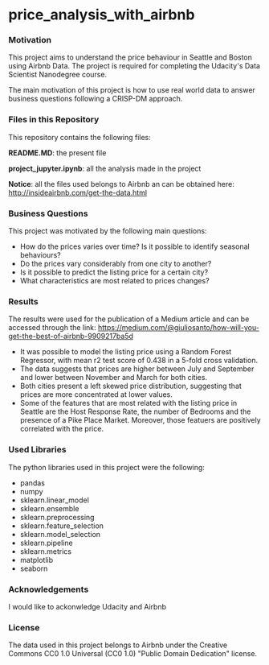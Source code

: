 # price_analysis_with_airbnb

### Motivation
This project aims to understand the price behaviour in Seattle and Boston using Airbnb Data. The project is required for completing the Udacity's Data Scientist Nanodegree course.

The main motivation of this project is how to use real world data to answer business questions following a CRISP-DM approach.

### Files in this Repository
This repository contains the following files:

**README.MD**: the present file

**project_jupyter.ipynb**: all the analysis made in the project

**Notice**: all the files used belongs to Airbnb an can be obtained here: http://insideairbnb.com/get-the-data.html

### Business Questions
This project was motivated by the following main questions:

- How do the prices varies over time? Is it possible to identify seasonal behaviours?
- Do the prices vary considerably from one city to another?
- Is it possible to predict the listing price for a certain city?
- What characteristics are most related to prices changes?

### Results
The results were used for the publication of a Medium article and can be accessed through the link: https://medium.com/@giuliosanto/how-will-you-get-the-best-of-airbnb-9909217ba5d

- It was possible to model the listing price using a Random Forest Regressor, with mean r2 test score of 0.438 in a 5-fold cross validation.
- The data suggests that prices are higher between July and September and lower between November and March for both cities.
- Both cities present a left skewed price distribution, suggesting that prices are more concentrated at lower values.
- Some of the features that are most related with the listing price in Seattle are the Host Response Rate, the number of Bedrooms and the presence of a Pike Place Market. Moreover, those featuers are positively correlated with the price.

### Used Libraries
The python libraries used in this project were the following:
- pandas
- numpy
- sklearn.linear_model
- sklearn.ensemble
- sklearn.preprocessing
- sklearn.feature_selection
- sklearn.model_selection 
- sklearn.pipeline
- sklearn.metrics
- matplotlib
- seaborn

### Acknowledgements
I would like to ackonwledge Udacity and Airbnb

### License
The data used in this project belongs to Airbnb under the Creative Commons CC0 1.0 Universal (CC0 1.0) "Public Domain Dedication" license.
